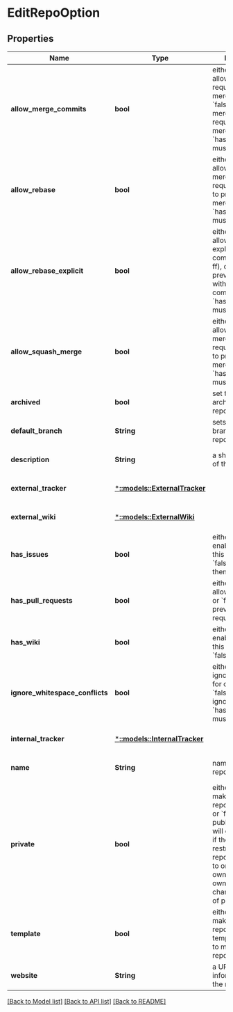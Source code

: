 # EditRepoOption

## Properties
Name | Type | Description | Notes
------------ | ------------- | ------------- | -------------
**allow_merge_commits** | **bool** | either &#x60;true&#x60; to allow merging pull requests with a merge commit, or &#x60;false&#x60; to prevent merging pull requests with merge commits. &#x60;has_pull_requests&#x60; must be &#x60;true&#x60;. | [optional] [default to null]
**allow_rebase** | **bool** | either &#x60;true&#x60; to allow rebase-merging pull requests, or &#x60;false&#x60; to prevent rebase-merging. &#x60;has_pull_requests&#x60; must be &#x60;true&#x60;. | [optional] [default to null]
**allow_rebase_explicit** | **bool** | either &#x60;true&#x60; to allow rebase with explicit merge commits (--no-ff), or &#x60;false&#x60; to prevent rebase with explicit merge commits. &#x60;has_pull_requests&#x60; must be &#x60;true&#x60;. | [optional] [default to null]
**allow_squash_merge** | **bool** | either &#x60;true&#x60; to allow squash-merging pull requests, or &#x60;false&#x60; to prevent squash-merging. &#x60;has_pull_requests&#x60; must be &#x60;true&#x60;. | [optional] [default to null]
**archived** | **bool** | set to &#x60;true&#x60; to archive this repository. | [optional] [default to null]
**default_branch** | **String** | sets the default branch for this repository. | [optional] [default to null]
**description** | **String** | a short description of the repository. | [optional] [default to null]
**external_tracker** | [***::models::ExternalTracker**](ExternalTracker.md) |  | [optional] [default to null]
**external_wiki** | [***::models::ExternalWiki**](ExternalWiki.md) |  | [optional] [default to null]
**has_issues** | **bool** | either &#x60;true&#x60; to enable issues for this repository or &#x60;false&#x60; to disable them. | [optional] [default to null]
**has_pull_requests** | **bool** | either &#x60;true&#x60; to allow pull requests, or &#x60;false&#x60; to prevent pull request. | [optional] [default to null]
**has_wiki** | **bool** | either &#x60;true&#x60; to enable the wiki for this repository or &#x60;false&#x60; to disable it. | [optional] [default to null]
**ignore_whitespace_conflicts** | **bool** | either &#x60;true&#x60; to ignore whitespace for conflicts, or &#x60;false&#x60; to not ignore whitespace. &#x60;has_pull_requests&#x60; must be &#x60;true&#x60;. | [optional] [default to null]
**internal_tracker** | [***::models::InternalTracker**](InternalTracker.md) |  | [optional] [default to null]
**name** | **String** | name of the repository | [optional] [default to null]
**private** | **bool** | either &#x60;true&#x60; to make the repository private or &#x60;false&#x60; to make it public. Note: you will get a 422 error if the organization restricts changing repository visibility to organization owners and a non-owner tries to change the value of private. | [optional] [default to null]
**template** | **bool** | either &#x60;true&#x60; to make this repository a template or &#x60;false&#x60; to make it a normal repository | [optional] [default to null]
**website** | **String** | a URL with more information about the repository. | [optional] [default to null]

[[Back to Model list]](../README.md#documentation-for-models) [[Back to API list]](../README.md#documentation-for-api-endpoints) [[Back to README]](../README.md)


